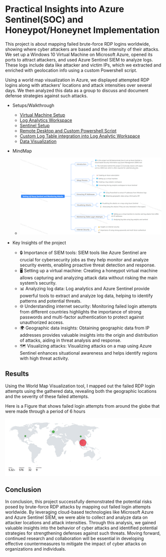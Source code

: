 # Practical Insights into Azure Sentinel(SOC) and Honeypot/Honeynet Implementation 

This project is about mapping failed brute-force RDP logins worldwide, showing where cyber attackers are based and the intensity of their attacks. We set up a Windows 10 Virtual Machine on Microsoft Azure, opened its ports to attract attackers, and used Azure Sentinel SIEM to analyze logs. These logs include data like attacker and victim IPs, which we extracted and enriched with geolocation info using a custom Powershell script. 

Using a world map visualization in Azure, we displayed attempted RDP logins along with attackers' locations and attack intensities over several days. We then analyzed this data as a group to discuss and document defense strategies against such attacks.

- Setups/Walkthrough 
  - [Virtual Machine Setup](https://github.com/kaneki0909/SIEM-Analysis/blob/main/Virtual_Machine_Setup/Vm.md) 
  - [Log Analytics Workspace](https://github.com/kaneki0909/SIEM-Analysis/blob/main/Log_Analytics_Workspace_setup/LA.md)
  - [Sentinel Setup](https://github.com/kaneki0909/SIEM-Analysis/blob/main/Sentinel_Setup/Sen.md) 
  - [Remote Desktop and Custom Powershell Script](https://github.com/kaneki0909/SIEM-Analysis/blob/main/Remote_Desktop_and_CustomPS_script/rdps.md)
  - [Custom Log Table integration into Log Analytic Workspace](https://github.com/kaneki0909/SIEM-Analysis/blob/main/Custom_log/CL.md) 
  - [Data Visualization](https://github.com/kaneki0909/SIEM-Analysis/blob/main/Visualization/V.md)

- MindMap 
  - ![](img/MingMap.png)


- Key Insights of the project
  - 🔒 Importance of SIEM tools: SIEM tools like Azure Sentinel are crucial for cybersecurity jobs as they help monitor and analyze security events, enabling proactive threat detection and response.
  - 🖥️ Setting up a virtual machine: Creating a honeypot virtual machine allows capturing and analyzing attack data without risking the main system’s security.
  - 📊 Analyzing log data: Log analytics and Azure Sentinel provide powerful tools to extract and analyze log data, helping to identify patterns and potential threats.
  - 🌐 Understanding internet security: Monitoring failed login attempts from different countries highlights the importance of strong passwords and multi-factor authentication to protect against unauthorized access.
  - 🌍 Geographic data insights: Obtaining geographic data from IP addresses provides valuable insights into the origin and distribution of attacks, aiding in threat analysis and response.
  - 🗺️ Visualizing attacks: Visualizing attacks on a map using Azure Sentinel enhances situational awareness and helps identify regions with high threat activity.

## Results 

Using the World Map Visualization tool, I mapped out the failed RDP login attempts using the gathered data, revealing both the geographic locations and the severity of these failed attempts. 

Here is a Figure that shows failed login attempts from around the globe that were made through a period of 6 hours 

  ![](img/6%20hours.png)

## Conclusion 

In conclusion, this project successfully demonstrated the potential risks posed by brute-force RDP attacks by mapping out failed login attempts worldwide. By leveraging cloud-based technologies like Microsoft Azure and Azure Sentinel SIEM, we were able to collect and analyze data on attacker locations and attack intensities. Through this analysis, we gained valuable insights into the behavior of cyber attacks and identified potential strategies for strengthening defenses against such threats. Moving forward, continued research and collaboration will be essential in developing effective countermeasures to mitigate the impact of cyber attacks on organizations and individuals.

